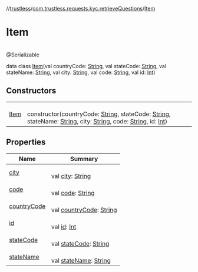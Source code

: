 //[trustless](../../../index.md)/[com.trustless.requests.kyc.retrieveQuestions](../index.md)/[Item](index.md)

# Item

\
@Serializable

data class [Item](index.md)(val countryCode: [String](https://kotlinlang.org/api/latest/jvm/stdlib/kotlin/-string/index.html), val stateCode: [String](https://kotlinlang.org/api/latest/jvm/stdlib/kotlin/-string/index.html), val stateName: [String](https://kotlinlang.org/api/latest/jvm/stdlib/kotlin/-string/index.html), val city: [String](https://kotlinlang.org/api/latest/jvm/stdlib/kotlin/-string/index.html), val code: [String](https://kotlinlang.org/api/latest/jvm/stdlib/kotlin/-string/index.html), val id: [Int](https://kotlinlang.org/api/latest/jvm/stdlib/kotlin/-int/index.html))

## Constructors

| | |
|---|---|
| [Item](-item.md) | <br>constructor(countryCode: [String](https://kotlinlang.org/api/latest/jvm/stdlib/kotlin/-string/index.html), stateCode: [String](https://kotlinlang.org/api/latest/jvm/stdlib/kotlin/-string/index.html), stateName: [String](https://kotlinlang.org/api/latest/jvm/stdlib/kotlin/-string/index.html), city: [String](https://kotlinlang.org/api/latest/jvm/stdlib/kotlin/-string/index.html), code: [String](https://kotlinlang.org/api/latest/jvm/stdlib/kotlin/-string/index.html), id: [Int](https://kotlinlang.org/api/latest/jvm/stdlib/kotlin/-int/index.html)) |

## Properties

| Name | Summary |
|---|---|
| [city](city.md) | <br>val [city](city.md): [String](https://kotlinlang.org/api/latest/jvm/stdlib/kotlin/-string/index.html) |
| [code](code.md) | <br>val [code](code.md): [String](https://kotlinlang.org/api/latest/jvm/stdlib/kotlin/-string/index.html) |
| [countryCode](country-code.md) | <br>val [countryCode](country-code.md): [String](https://kotlinlang.org/api/latest/jvm/stdlib/kotlin/-string/index.html) |
| [id](id.md) | <br>val [id](id.md): [Int](https://kotlinlang.org/api/latest/jvm/stdlib/kotlin/-int/index.html) |
| [stateCode](state-code.md) | <br>val [stateCode](state-code.md): [String](https://kotlinlang.org/api/latest/jvm/stdlib/kotlin/-string/index.html) |
| [stateName](state-name.md) | <br>val [stateName](state-name.md): [String](https://kotlinlang.org/api/latest/jvm/stdlib/kotlin/-string/index.html) |
